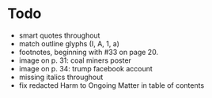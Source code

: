 # Todo

- smart quotes throughout
- match outline glyphs (I, A, 1, a)
- footnotes, beginning with #33 on page 20.
- image on p. 31: coal miners poster
- image on p. 34: trump facebook account
- missing italics throughout
- fix redacted Harm to Ongoing Matter in table of contents

